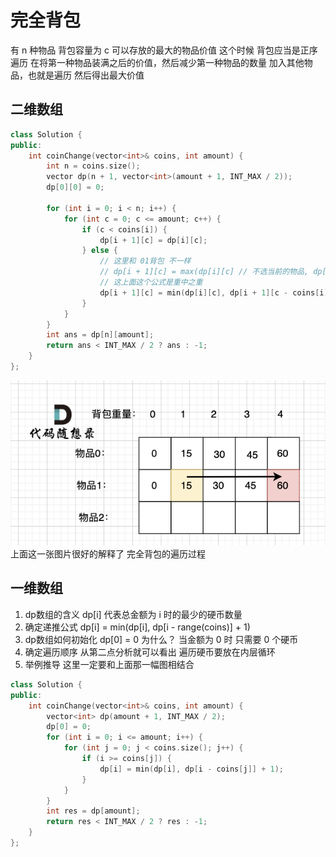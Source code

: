 # 完全背包
有 n 种物品 背包容量为 c 可以存放的最大的物品价值
这个时候 背包应当是正序遍历 在将第一种物品装满之后的价值，然后减少第一种物品的数量 加入其他物品，也就是遍历 然后得出最大价值
## 二维数组
```c++
class Solution {
public:
    int coinChange(vector<int>& coins, int amount) {
        int n = coins.size();
        vector dp(n + 1, vector<int>(amount + 1, INT_MAX / 2));
        dp[0][0] = 0;

        for (int i = 0; i < n; i++) {
            for (int c = 0; c <= amount; c++) {
                if (c < coins[i]) {
                    dp[i + 1][c] = dp[i][c];
                } else {
                    // 这里和 01背包 不一样
                    // dp[i + 1][c] = max(dp[i][c] // 不选当前的物品, dp[i + 1][c - weight[i]] + value[i])
                    // 这上面这个公式是重中之重
                    dp[i + 1][c] = min(dp[i][c], dp[i + 1][c - coins[i]] + 1);
                }
            }
        }
        int ans = dp[n][amount];
        return ans < INT_MAX / 2 ? ans : -1; 
    }
};
```
![完全背包图解 代码随想录](image-1.png)
上面这一张图片很好的解释了 完全背包的遍历过程
## 一维数组
1. dp数组的含义 
dp[i] 代表总金额为 i 时的最少的硬币数量
2. 确定递推公式
dp[i] = min(dp[i], dp[i - range(coins)] + 1)
3. dp数组如何初始化
dp[0] = 0 
为什么？
当金额为 0 时 只需要 0 个硬币
4. 确定遍历顺序 
从第二点分析就可以看出 遍历硬币要放在内层循环
5. 举例推导
这里一定要和上面那一幅图相结合

```c++
class Solution {
public:
    int coinChange(vector<int>& coins, int amount) {
        vector<int> dp(amount + 1, INT_MAX / 2);
        dp[0] = 0;
        for (int i = 0; i <= amount; i++) {
            for (int j = 0; j < coins.size(); j++) {
                if (i >= coins[j]) {
                    dp[i] = min(dp[i], dp[i - coins[j]] + 1);
                }
            }
        }
        int res = dp[amount];
        return res < INT_MAX / 2 ? res : -1;
    }
};
```